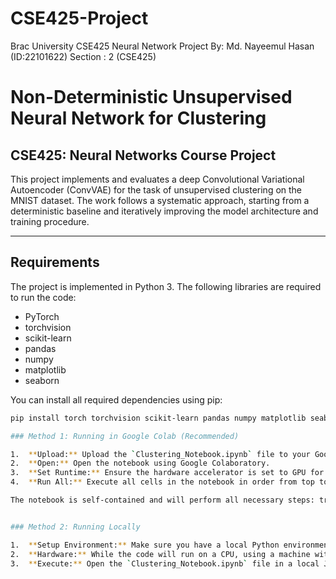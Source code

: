 # CSE425-Project
Brac University CSE425 Neural Network Project
By: Md. Nayeemul Hasan (ID:22101622)
Section : 2 (CSE425)

# Non-Deterministic Unsupervised Neural Network for Clustering
## CSE425: Neural Networks Course Project

This project implements and evaluates a deep Convolutional Variational Autoencoder (ConvVAE) for the task of unsupervised clustering on the MNIST dataset. The work follows a systematic approach, starting from a deterministic baseline and iteratively improving the model architecture and training procedure.

---

## Requirements

The project is implemented in Python 3. The following libraries are required to run the code:

* PyTorch
* torchvision
* scikit-learn
* pandas
* numpy
* matplotlib
* seaborn

You can install all required dependencies using pip:
```bash
pip install torch torchvision scikit-learn pandas numpy matplotlib seaborn

### Method 1: Running in Google Colab (Recommended)

1.  **Upload:** Upload the `Clustering_Notebook.ipynb` file to your Google Drive.
2.  **Open:** Open the notebook using Google Colaboratory.
3.  **Set Runtime:** Ensure the hardware accelerator is set to GPU for faster training. You can do this via the menu: `Runtime` -> `Change runtime type` -> `Hardware accelerator` -> `GPU`.
4.  **Run All:** Execute all cells in the notebook in order from top to bottom. A simple way to do this is `Runtime` -> `Run all`.

The notebook is self-contained and will perform all necessary steps: training the models, performing the clustering, calculating the final evaluation metrics, and generating all the visualizations for the report.


### Method 2: Running Locally

1.  **Setup Environment:** Make sure you have a local Python environment with all the libraries listed in the **Requirements** section installed.
2.  **Hardware:** While the code will run on a CPU, using a machine with a CUDA-enabled GPU is highly recommended to significantly reduce training time.
3.  **Execute:** Open the `Clustering_Notebook.ipynb` file in a local Jupyter Notebook or JupyterLab instance and run all the cells in order.


